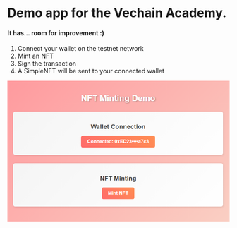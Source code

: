 # Demo app for the Vechain Academy. 
#### It has... room for improvement :)

1. Connect your wallet on the testnet network
2. Mint an NFT
3. Sign the transaction
4. A SimpleNFT will be sent to your connected wallet

![banner](./images/banner.png "Banner")